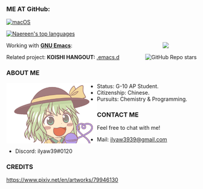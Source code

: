 ### ME AT GitHub:

[![macOS](https://svgshare.com/i/ZjP.svg)](https://svgshare.com/i/ZjP.svg)

[![Naereen's top languages](https://github-readme-stats.vercel.app/api/top-langs/?username=ilyaw39&theme=material-palenight)](https://github.com/anuraghazra/github-readme-stats)

Working with [**GNU Emacs**](https://www.gnu.org/software/emacs/):<img align="right" src="https://www.gnu.org/software/emacs/images/emacs.png" width="90">

Related project: **KOISHI HANGOUT:** [.emacs.d](https://github.com/ilyaw39/.emacs.d)<img align="right" alt="GitHub Repo stars" src="https://img.shields.io/github/stars/ilyaw39/.emacs.d?style=social">

### ABOUT ME

<img align="left" src="./img/80648965-00E8-4E4B-B487-84B0B56A8EF4.png" width="240">

- Status: G-10 AP Student.
- Citizenship: Chinese.
- Pursuits: Chemistry & Programming.

### CONTACT ME

Feel free to chat with me!

- Mail: ilyaw3939@gmail.com

- Discord: ilyaw39#0120

### CREDITS

https://www.pixiv.net/en/artworks/79946130
